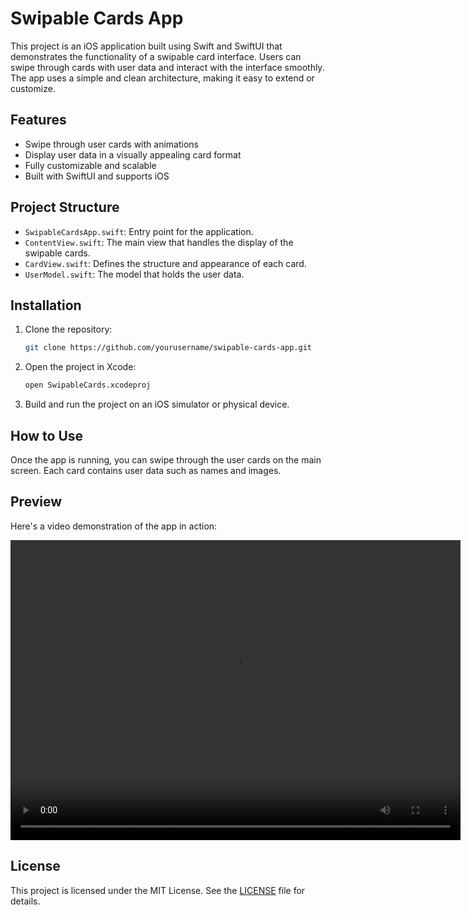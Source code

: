
# Swipable Cards App

This project is an iOS application built using Swift and SwiftUI that demonstrates the functionality of a swipable card interface. Users can swipe through cards with user data and interact with the interface smoothly. The app uses a simple and clean architecture, making it easy to extend or customize.

## Features
- Swipe through user cards with animations
- Display user data in a visually appealing card format
- Fully customizable and scalable
- Built with SwiftUI and supports iOS

## Project Structure
- `SwipableCardsApp.swift`: Entry point for the application.
- `ContentView.swift`: The main view that handles the display of the swipable cards.
- `CardView.swift`: Defines the structure and appearance of each card.
- `UserModel.swift`: The model that holds the user data.

## Installation

1. Clone the repository:
   ```bash
   git clone https://github.com/yourusername/swipable-cards-app.git
   ```
2. Open the project in Xcode:
   ```bash
   open SwipableCards.xcodeproj
   ```
3. Build and run the project on an iOS simulator or physical device.

## How to Use
Once the app is running, you can swipe through the user cards on the main screen. Each card contains user data such as names and images.

## Preview

Here's a video demonstration of the app in action:


<video width="720" height="480" controls>
  <source src="https://github.com/user-attachments/assets/8b42e07b-d502-4306-833a-38f0b49c5aec">
  Your browser does not support the video tag.
</video>

## License
This project is licensed under the MIT License. See the [LICENSE](LICENSE) file for details.
